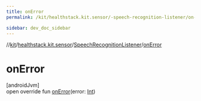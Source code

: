```yaml
---
title: onError
permalink: /kit/healthstack.kit.sensor/-speech-recognition-listener/on-error.html

sidebar: dev_doc_sidebar
---
```

//[kit](../../../kit.html)/[healthstack.kit.sensor](../index.html)/[SpeechRecognitionListener](index.html)/[onError](on-error.html)



# onError



[androidJvm]\
open override fun [onError](on-error.html)(error: [Int](https://kotlinlang.org/api/latest/jvm/stdlib/kotlin/-int/index.html))




